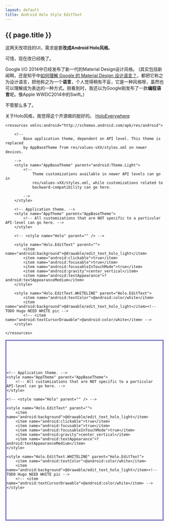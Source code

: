 ```yaml
---
layout: default
title: Android Holo Style EditText
---
```


<h2>{{ page.title }}</h2>

这两天改项目的UI，需求是要**改成Android Holo风格**。

可惜，现在改已经晚了。

Google I/O 2014中已经发布了新一代的Material Design设计风格。
(其实包括新闻啊，还是知乎中[如何理解 Google 的 Material Design 设计语言？](http://www.zhihu.com/question/24276657)，都把它称之为设计语言，把他称之为一个**语言**，个人觉得稍有不妥，它是一种风格呀，虽然也可以理解成为表达的一种方式。刚看到时，我还以为Google刚发布了一款**编程语言**呢。像Apple WWDC2014中的Swift。)

不管那么多了。

关于Holo风格，我觉得这个开源做的挺好的。
[HoloEverywhere](https://github.com/Prototik/HoloEverywhere)


```
<resources xmlns:android="http://schemas.android.com/apk/res/android">

    <!--
        Base application theme, dependent on API level. This theme is replaced
        by AppBaseTheme from res/values-vXX/styles.xml on newer devices.

    -->
    <style name="AppBaseTheme" parent="android:Theme.Light">
        <!--
            Theme customizations available in newer API levels can go in
            res/values-vXX/styles.xml, while customizations related to
            backward-compatibility can go here.

        -->
    </style>

    <!-- Application theme. -->
    <style name="AppTheme" parent="AppBaseTheme">
        <!-- All customizations that are NOT specific to a particular API-level can go here. -->
    </style>

    <!-- <style name="Holo" parent="" /> -->

    <style name="Holo.EditText" parent="">
        <item name="android:background">@drawable/edit_text_holo_light</item>
        <item name="android:clickable">true</item>
        <item name="android:focusable">true</item>
        <item name="android:focusableInTouchMode">true</item>
        <item name="android:gravity">center_vertical</item>
        <item name="android:textAppearance">?android:textAppearanceMedium</item>
    </style>

    <style name="Holo.EditText.WHITELINE" parent="Holo.EditText">
        <item name="android:textColor">@android:color/white</item>
        <item name="android:background">@drawable/edit_text_holo_light</item><!-- TODO Hugo NEED WHITE pic -->
        <!-- <item name="android:textCursorDrawable">@android:color/white</item> -->
    </style>

</resources>
```

<!--?prettify lang=xml linenums=true linenums=1?-->
<pre class="prettyprint" style="border:4px solid #88c">
<resources xmlns:android="http://schemas.android.com/apk/res/android">

    <!--
        Base application theme, dependent on API level. This theme is replaced
        by AppBaseTheme from res/values-vXX/styles.xml on newer devices.

    -->
    <style name="AppBaseTheme" parent="android:Theme.Light">
        <!--
            Theme customizations available in newer API levels can go in
            res/values-vXX/styles.xml, while customizations related to
            backward-compatibility can go here.

        -->
    </style>

    <!-- Application theme. -->
    <style name="AppTheme" parent="AppBaseTheme">
        <!-- All customizations that are NOT specific to a particular API-level can go here. -->
    </style>

    <!-- <style name="Holo" parent="" /> -->

    <style name="Holo.EditText" parent="">
        <item name="android:background">@drawable/edit_text_holo_light</item>
        <item name="android:clickable">true</item>
        <item name="android:focusable">true</item>
        <item name="android:focusableInTouchMode">true</item>
        <item name="android:gravity">center_vertical</item>
        <item name="android:textAppearance">?android:textAppearanceMedium</item>
    </style>

    <style name="Holo.EditText.WHITELINE" parent="Holo.EditText">
        <item name="android:textColor">@android:color/white</item>
        <item name="android:background">@drawable/edit_text_holo_light</item><!-- TODO Hugo NEED WHITE pic -->
        <!-- <item name="android:textCursorDrawable">@android:color/white</item> -->
    </style>

</resources>
</emp>